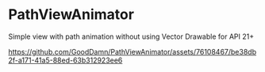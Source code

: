 # PathViewAnimator

Simple view with path animation without using Vector Drawable for API 21+


https://github.com/GoodDamn/PathViewAnimator/assets/76108467/be38db2f-a171-41a5-88ed-63b312923ee6
